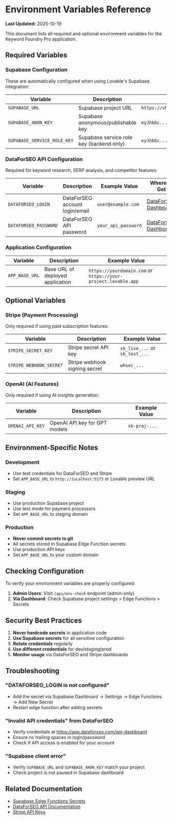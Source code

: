 # Environment Variables Reference

**Last Updated:** 2025-10-19

This document lists all required and optional environment variables for the Keyword Foundry Pro application.

## Required Variables

### Supabase Configuration
These are automatically configured when using Lovable's Supabase integration:

| Variable | Description | Example Value |
|----------|-------------|---------------|
| `SUPABASE_URL` | Supabase project URL | `https://vhjffdzroebdkbmvcpgv.supabase.co` |
| `SUPABASE_ANON_KEY` | Supabase anonymous/publishable key | `eyJhbGc...` |
| `SUPABASE_SERVICE_ROLE_KEY` | Supabase service role key (backend only) | `eyJhbGc...` |

### DataForSEO API Configuration
Required for keyword research, SERP analysis, and competitor features:

| Variable | Description | Example Value | Where to Get |
|----------|-------------|---------------|--------------|
| `DATAFORSEO_LOGIN` | DataForSEO account login/email | `user@example.com` | [DataForSEO Dashboard](https://app.dataforseo.com/api-dashboard) |
| `DATAFORSEO_PASSWORD` | DataForSEO API password | `your_api_password` | [DataForSEO Dashboard](https://app.dataforseo.com/api-dashboard) |

### Application Configuration

| Variable | Description | Example Value |
|----------|-------------|---------------|
| `APP_BASE_URL` | Base URL of deployed application | `https://yourdomain.com` or `https://your-project.lovable.app` |

## Optional Variables

### Stripe (Payment Processing)
Only required if using paid subscription features:

| Variable | Description | Example Value |
|----------|-------------|---------------|
| `STRIPE_SECRET_KEY` | Stripe secret API key | `sk_live_...` or `sk_test_...` |
| `STRIPE_WEBHOOK_SECRET` | Stripe webhook signing secret | `whsec_...` |

### OpenAI (AI Features)
Only required if using AI insights generation:

| Variable | Description | Example Value |
|----------|-------------|---------------|
| `OPENAI_API_KEY` | OpenAI API key for GPT models | `sk-proj-...` |

## Environment-Specific Notes

### Development
- Use test credentials for DataForSEO and Stripe
- Set `APP_BASE_URL` to `http://localhost:5173` or Lovable preview URL

### Staging
- Use production Supabase project
- Use test mode for payment processors
- Set `APP_BASE_URL` to staging domain

### Production
- **Never commit secrets to git**
- All secrets stored in Supabase Edge Function secrets
- Use production API keys
- Set `APP_BASE_URL` to your custom domain

## Checking Configuration

To verify your environment variables are properly configured:

1. **Admin Users**: Visit `/api/env-check` endpoint (admin-only)
2. **Via Dashboard**: Check Supabase project settings > Edge Functions > Secrets

## Security Best Practices

1. **Never hardcode secrets** in application code
2. **Use Supabase secrets** for all sensitive configuration
3. **Rotate credentials** regularly
4. **Use different credentials** for dev/staging/prod
5. **Monitor usage** via DataForSEO and Stripe dashboards

## Troubleshooting

### "DATAFORSEO_LOGIN is not configured"
- Add the secret via Supabase Dashboard → Settings → Edge Functions → Add New Secret
- Restart edge function after adding secrets

### "Invalid API credentials" from DataForSEO
- Verify credentials at https://app.dataforseo.com/api-dashboard
- Ensure no trailing spaces in login/password
- Check if API access is enabled for your account

### "Supabase client error"
- Verify `SUPABASE_URL` and `SUPABASE_ANON_KEY` match your project
- Check project is not paused in Supabase dashboard

## Related Documentation

- [Supabase Edge Functions Secrets](https://supabase.com/docs/guides/functions/secrets)
- [DataForSEO API Documentation](https://docs.dataforseo.com/)
- [Stripe API Keys](https://stripe.com/docs/keys)
